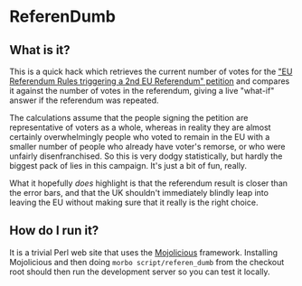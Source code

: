 # ReferenDumb

## What is it?

This is a quick hack which retrieves the current number of votes for the
["EU Referendum Rules triggering a 2nd EU Referendum" petition](https://petition.parliament.uk/petitions/131215)
and compares it against the number of votes in the referendum, giving a live
"what-if" answer if the referendum was repeated.

The calculations assume that the people signing the petition are representative
of voters as a whole, whereas in reality they are almost certainly
overwhelmingly people who voted to remain in the EU with a smaller number of
people who already have voter's remorse, or who were unfairly disenfranchised.
So this is very dodgy statistically, but hardly the biggest pack of lies in
this campaign. It's just a bit of fun, really.

What it hopefully *does* highlight is that the referendum result is closer than
the error bars, and that the UK shouldn't immediately blindly leap into leaving
the EU without making sure that it really is the right choice.

## How do I run it?

It is a trivial Perl web site that uses the
[Mojolicious](http://mojolicious.org/) framework. Installing Mojolicious and
then doing `morbo script/referen_dumb` from the checkout root should then run
the development server so you can test it locally.

